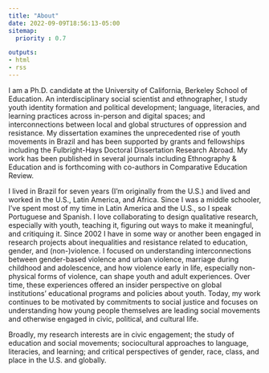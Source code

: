 ```yaml
---
title: "About"
date: 2022-09-09T18:56:13-05:00
sitemap:
  priority : 0.7

outputs:
- html
- rss
---
```


I am a Ph.D. candidate at the University of California, Berkeley School of Education. An interdisciplinary social scientist and ethnographer, I study youth identity formation and political development; language, literacies, and learning practices across in-person and digital spaces; and interconnections between local and global structures of oppression and resistance. My dissertation examines the unprecedented rise of youth movements in Brazil and has been supported by grants and fellowships including the Fulbright-Hays Doctoral Dissertation Research Abroad. My work has been published in several journals including Ethnography & Education and is forthcoming with co-authors in Comparative Education Review.


I lived in Brazil for seven years (I’m originally from the U.S.) and lived and worked in the U.S., Latin America, and Africa. Since I was a middle schooler, I’ve spent most of my time in Latin America and the U.S., so I speak Portuguese and Spanish. I love collaborating to design qualitative research, especially with youth, teaching it, figuring out ways to make it meaningful, and critiquing it. Since 2002 I have in some way or another been engaged in research projects about inequalities and resistance related to education, gender, and (non-)violence. I focused on understanding interconnections between gender-based violence and urban violence, marriage during childhood and adolescence, and how violence early in life, especially non-physical forms of violence, can shape youth and adult experiences. Over time, these experiences offered an insider perspective on global institutions’ educational programs and policies about youth. Today, my work continues to be motivated by commitments to social justice and focuses on understanding how young people themselves are leading social movements and otherwise engaged in civic, political, and cultural life. 


Broadly, my research interests are in civic engagement; the study of education and social movements; sociocultural approaches to language, literacies, and learning; and critical perspectives of gender, race, class, and place in the U.S. and globally.





